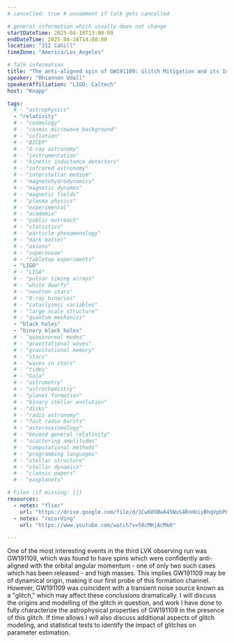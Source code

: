 ```yaml
---
# cancelled: true # uncomment if talk gets cancelled

# general information which usually does not change
startDateTime: 2025-04-18T13:00:00
endDateTime: 2025-04-18T14:00:00
location: "312 Cahill"
timeZone: "America/Los_Angeles"

# Talk information
title: "The anti-aligned spin of GW191109: Glitch Mitigation and its Implications"
speaker: "Rhiannon Udall"
speakerAffiliation: "LIGO; Caltech"
host: "Knapp"

tags:
  # - "astrophysics"
  - "relativity"
  # - "cosmology"
  # - "cosmic microwave background"
  # - "inflation"
  # - "BICEP"
  # - "X-ray astronomy"
  # - "instrumentation"
  # - "kinetic inductance detectors"
  # - "infrared astronomy"
  # - "interstellar medium"
  # - "magnetohydrodynamics"
  # - "magnetic dynamos"
  # - "magnetic fields"
  # - "plasma physics"
  # - "experimental"
  # - "academia"
  # - "public outreach"
  # - "statistics"
  # - "particle phenomenology"
  # - "dark matter"
  # - "axions"
  # - "supernovae"
  # - "tabletop experiments"
  - "LIGO"
  # - "LISA"
  # - "pulsar timing arrays"
  # - "white dwarfs"
  # - "neutron stars"
  # - "X-ray binaries"
  # - "cataclysmic variables"
  # - "large scale structure"
  # - "quantum mechanics"
  - "black holes"
  - "binary black holes"
  # - "quasinormal modes"
  # - "gravitational waves"
  # - "gravitational memory"
  # - "stars"
  # - "waves in stars"
  # - "tides"
  # - "Gaia"
  # - "astrometry"
  # - "astrochemistry"
  # - "planet formation"
  # - "binary stellar evolution"
  # - "disks"
  # - "radio astronomy"
  # - "fast radio bursts"
  # - "asteroseismology"
  # - "beyond general relativity"
  # - "scattering amplitudes"
  # - "computational methods"
  # - "programming languages"
  # - "stellar structure"
  # - "stellar dynamics"
  # - "classic papers"
  # - "exoplanets"

# Files (if missing: [])
resources:
  - notes: "flier"
    url: "https://drive.google.com/file/d/1Cw609BwA45NuS4RnHUiyBhqVpbPOtuK0/view?usp=drive_link"
  - notes: "recording"
    url: "https://www.youtube.com/watch?v=58cMHjAcMk0"

---
```


One of the most interesting events in the third LVK observing run was GW191109, which was found to have spins which were confidently anti-aligned with the orbital angular momentum - one of only two such cases which has been released - and high masses.
This implies GW191109 may be of dynamical origin, making it our first probe of this formation channel.
However, GW191109 was coincident with a transient noise source known as a "glitch," which may affect these conclusions dramatically.
I will discuss the origins and modelling of the glitch in question, and work I have done to fully characterize the astrophysical properties of GW191109 in the presence of this glitch.
If time allows I will also discuss additional aspects of glitch modeling, and statistical tests to identify the impact of glitches on parameter estimation.

